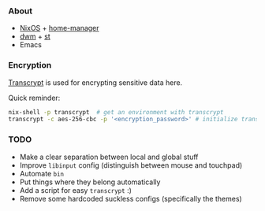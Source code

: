 ### About
* [NixOS](https://nixos.org/) + [home-manager](https://github.com/rycee/home-manager)
* [dwm](https://dwm.suckless.org/) + [st](https://st.suckless.org/)
* Emacs

### Encryption
[Transcrypt](https://github.com/elasticdog/transcrypt) is used for encrypting sensitive data here.

Quick reminder:
```bash
nix-shell -p transcrypt  # get an environment with transcrypt
transcrypt -c aes-256-cbc -p '<encryption_password>' # initialize transcrypt
```

### TODO
* Make a clear separation between local and global stuff
* Improve `libinput` config (distinguish between mouse and touchpad)
* Automate `bin`
* Put things where they belong automatically
* Add a script for easy `transcrypt` :)
* Remove some hardcoded suckless configs (specifically the themes)
